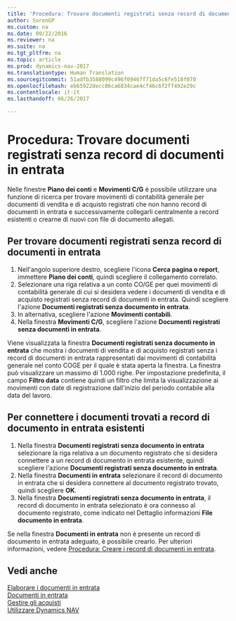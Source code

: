 ```yaml
---
title: 'Procedura: Trovare documenti registrati senza record di documenti in entrata'
author: SorenGP
ms.custom: na
ms.date: 09/22/2016
ms.reviewer: na
ms.suite: na
ms.tgt_pltfrm: na
ms.topic: article
ms.prod: dynamics-nav-2017
ms.translationtype: Human Translation
ms.sourcegitcommit: 51adfb3588099c496f0946ff71da5c6fe518f070
ms.openlocfilehash: eb65922decc86ca6834cae4cf46c6f2ff492e29c
ms.contentlocale: it-it
ms.lasthandoff: 06/26/2017

---
```


# <a name="how-to-find-posted-documents-without-incoming-document-records"></a>Procedura: Trovare documenti registrati senza record di documenti in entrata
Nelle finestre **Piano dei conti** e **Movimenti C/G** è possibile utilizzare una funzione di ricerca per trovare movimenti di contabilità generale per documenti di vendita e di acquisto registrati che non hanno record di documenti in entrata e successivamente collegarli centralmente a record esistenti o crearne di nuovi con file di documento allegati.

## <a name="to-find-posted-documents-without-incoming-document-records"></a>Per trovare documenti registrati senza record di documenti in entrata
1. Nell'angolo superiore destro, scegliere l'icona **Cerca pagina o report**, immettere **Piano dei conti**, quindi scegliere il collegamento correlato.
2. Selezionare una riga relativa a un conto CO/GE per quei movimenti di contabilità generale di cui si desidera vedere i documenti di vendita e di acquisto registrati senza record di documenti in entrata. Quindi scegliere l'azione **Documenti registrati senza documento in entrata**.
3. In alternativa, scegliere l'azione **Movimenti contabili**.
4. Nella finestra **Movimenti C/G**, scegliere l'azione **Documenti registrati senza documenti in entrata**.

Viene visualizzata la finestra **Documenti registrati senza documento in entrata** che mostra i documenti di vendita e di acquisto registrati senza i record di documenti in entrata rappresentati dai movimenti di contabilità generale nel conto COGE per il quale è stata aperta la finestra. La finestra può visualizzare un massimo di 1.000 righe. Per impostazione predefinita, il campo **Filtro data** contiene quindi un filtro che limita la visualizzazione ai movimenti con date di registrazione dall'inizio del periodo contabile alla data del lavoro.

## <a name="to-connect-found-documents-to-existing-incoming-document-records"></a>Per connettere i documenti trovati a record di documento in entrata esistenti
1. Nella finestra **Documenti registrati senza documento in entrata** selezionare la riga relativa a un documento registrato che si desidera connettere a un record di documento in entrata esistente, quindi scegliere l'azione **Documenti registrati senza documento in entrata**.
2. Nella finestra **Documenti in entrata** selezionare il record di documento in entrata che si desidera connettere al documento registrato trovato, quindi scegliere **OK**.
3. Nella finestra **Documenti registrati senza documento in entrata**, il record di documento in entrata selezionato è ora connesso al documento registrato, come indicato nel Dettaglio informazioni **File documento in entrata**.

Se nella finestra **Documenti in entrata** non è presente un record di documento in entrata adeguato, è possibile crearlo. Per ulteriori informazioni, vedere [Procedura: Creare i record di documenti in entrata](across-how-create-income-document-records.md).

## <a name="see-also"></a>Vedi anche  
[Elaborare i documenti in entrata](across-process-income-documents.md)  
[Documenti in entrata](across-income-documents.md)  
[Gestire gli acquisti](purchasing-manage-purchasing.md)  
[Utilizzare Dynamics NAV](ui-work-product.md)

